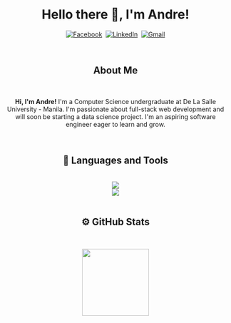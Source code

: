 <h1 align="center">
Hello there 👋, I'm Andre!
</h1>
<p align="center">
<a href="https://www.facebook.com/karlandre.aquino/"><img src="https://img.shields.io/badge/facebook-%231877F2.svg?&style=for-the-badge&logo=facebook&logoColor=white" alt="Facebook" /></a>&nbsp;
<a href="https://www.linkedin.com/in/karl-andre-aquino/"><img src="https://img.shields.io/badge/linkedin-%230077B5.svg?&style=for-the-badge&logo=linkedin&logoColor=white" alt="LinkedIn" /></a>&nbsp;
<a href="mailto:karlandre.aquino@gmail.com"><img src="https://img.shields.io/badge/gmail-%23D14836.svg?&style=for-the-badge&logo=gmail&logoColor=white" alt="Gmail"/></a>
</p>

<br/>

<h2 align="center">
About Me
</h2>
<br/>

<p align="center">
<b>Hi, I'm Andre!</b>  I'm a Computer Science undergraduate at De La Salle University - Manila. I'm passionate about full-stack web development and will soon be starting a data science project. I'm an aspiring software engineer eager to learn and grow.
</p>

<br/>
<h2 align="center"> 🔧 Languages and Tools </h2>
<br/>

<div align="center">
  <img src="https://skillicons.dev/icons?i=typescript,react,nextjs,javascript,nodejs,tailwind,firebase,mysql,mongodb,python,java,vue,html,css"/>
</div>
<div align="center">
  <img src="https://skillicons.dev/icons?i=github,git,gitlab,vscode,visualstudio,figma"/>
</div>
<br/>

<h2 align="center"> ⚙️ GitHub Stats </h2>
<br/>

<p align="center">
<a href="https://github.com/karlaquino" align="center">
<div align="center">
  <img height="150em" src="https://github-readme-stats-eight-theta.vercel.app/api?username=Andre0819&show_icons=true&theme=vue-dark&include_all_commits=true&count_private=true&hide=stars,issues" />
</div>
<!-- <div align="center">
  <img height="150em" src="https://github-readme-stats-eight-theta.vercel.app/api/top-langs/?username=Andre0819&layout=compact&exclude_lang=java+r&theme=vue-dark&include_all_commits=true" />
</div> -->
</a>
</p>

<br>

